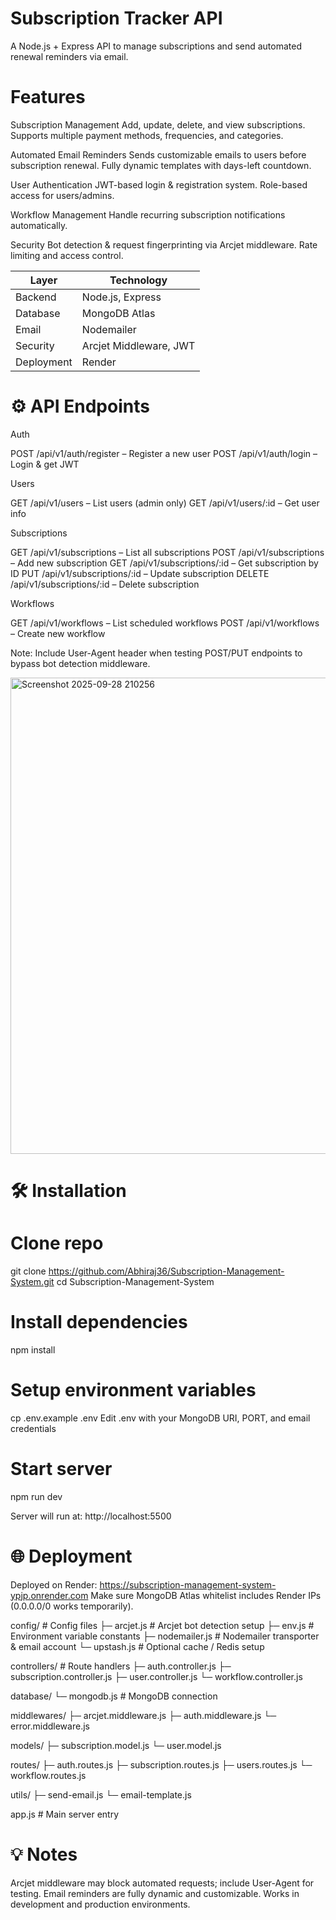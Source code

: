# Subscription Tracker API

A Node.js + Express API to manage subscriptions and send automated renewal reminders via email.

# Features

Subscription Management
Add, update, delete, and view subscriptions.
Supports multiple payment methods, frequencies, and categories.

Automated Email Reminders
Sends customizable emails to users before subscription renewal.
Fully dynamic templates with days-left countdown.

User Authentication
JWT-based login & registration system.
Role-based access for users/admins.

Workflow Management
Handle recurring subscription notifications automatically.

Security
Bot detection & request fingerprinting via Arcjet middleware.
Rate limiting and access control.


| Layer      | Technology             |
| ---------- | ---------------------- |
| Backend    | Node.js, Express       |
| Database   | MongoDB Atlas          |
| Email      | Nodemailer             |
| Security   | Arcjet Middleware, JWT |
| Deployment | Render                 |

# ⚙️ API Endpoints

Auth

POST /api/v1/auth/register – Register a new user
POST /api/v1/auth/login – Login & get JWT

Users

GET /api/v1/users – List users (admin only)
GET /api/v1/users/:id – Get user info

Subscriptions

GET /api/v1/subscriptions – List all subscriptions
POST /api/v1/subscriptions – Add new subscription
GET /api/v1/subscriptions/:id – Get subscription by ID
PUT /api/v1/subscriptions/:id – Update subscription
DELETE /api/v1/subscriptions/:id – Delete subscription

Workflows

GET /api/v1/workflows – List scheduled workflows
POST /api/v1/workflows – Create new workflow

Note: Include User-Agent header when testing POST/PUT endpoints to bypass bot detection middleware.

<img width="1541" height="762" alt="Screenshot 2025-09-28 210256" src="https://github.com/user-attachments/assets/02013644-a7b0-43bb-88dc-d6169ce8df85" />


# 🛠 Installation
# Clone repo
git clone https://github.com/Abhiraj36/Subscription-Management-System.git
cd Subscription-Management-System

# Install dependencies
npm install

# Setup environment variables
cp .env.example .env
 Edit .env with your MongoDB URI, PORT, and email credentials

# Start server
npm run dev

Server will run at:
http://localhost:5500

# 🌐 Deployment

Deployed on Render: https://subscription-management-system-ypjp.onrender.com
Make sure MongoDB Atlas whitelist includes Render IPs (0.0.0.0/0 works temporarily).

config/             # Config files
  ├─ arcjet.js      # Arcjet bot detection setup
  ├─ env.js         # Environment variable constants
  ├─ nodemailer.js  # Nodemailer transporter & email account
  └─ upstash.js     # Optional cache / Redis setup

controllers/        # Route handlers
  ├─ auth.controller.js
  ├─ subscription.controller.js
  ├─ user.controller.js
  └─ workflow.controller.js

database/
  └─ mongodb.js     # MongoDB connection

middlewares/
  ├─ arcjet.middleware.js
  ├─ auth.middleware.js
  └─ error.middleware.js

models/
  ├─ subscription.model.js
  └─ user.model.js

routes/
  ├─ auth.routes.js
  ├─ subscription.routes.js
  ├─ users.routes.js
  └─ workflow.routes.js

utils/
  ├─ send-email.js
  └─ email-template.js

app.js              # Main server entry

# 💡 Notes

Arcjet middleware may block automated requests; include User-Agent for testing.
Email reminders are fully dynamic and customizable.
Works in development and production environments.
